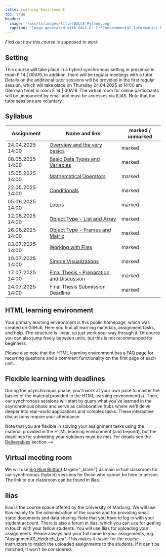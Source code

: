 ```yaml
---
title: Learning Environment
toc: true
header:
  image: '/assets/images/title/DALLE_Python.png'
  caption: 'Image generated with DALL E: [**Environmental Informatics Marburg**](https://www.uni-marburg.de/en/fb19/disciplines/physisch/environmentalinformatics)'
---
```


*Find out how this course is supposed to work*

<!--more-->

## Setting
This course will take place in a hybrid synchronous setting in presence in room F 14 | 00A19. In addition, there will be regular meetings with a tutor. Details on the additional tutor sessions will be provided in the first regular session, which will take place on Thursday 24.04.2025	 at 14:00 am (German time) in room F 14 | 00A19. The virtual room for online participants will be announced by email and must be accesses via ILIAS. Note that the tutor sessions are voluntary.

## Syllabus

| Assignment               | Name and link                                                                                      | marked / unmarked |
|--------------------------|----------------------------------------------------------------------------------------------------|-------------------|
| 24.04.2025 14:00 | [Overview and the very basics](/moer-base-python/unit01/unit01-00_Intro.html) | marked            |
| 08.05.2025 14:00 | [Basic Data Types and Variables](https://geomoer.github.io/moer-base-python/unit02/unit02-01_Intro.html) | marked            |
| 15.05.2025 14:00 | [Mathematical Operators](/moer-base-python//unit03/unit03-02_mathematical_operators.html) | marked            |
| 22.05.2025 14:00 | [Conditionals](https://geomoer.github.io/moer-base-python/unit04/unit04-01_Intro.html) | marked            |
| 05.06.2025 14:00 | [Loops](https://geomoer.github.io/moer-base-python/unit05/unit05-01_intro.html) | marked            |
| 12.06.2025 14:00 | [Object Type - List and Array ](https://geomoer.github.io/moer-base-python/unit06/unit06-02_lists.html) | marked            |
| 26.06.2025 14:00 | [Object Type - Frames and Matrix ](https://geomoer.github.io/moer-base-python/unit06/unit06-04_data_frames.html) | marked            |
| 03.07.2025 14:00 | [Working with Files](https://geomoer.github.io/moer-base-python/unit07/unit07-01_Intro.html) | marked            |
| 10.07.2025 14:00 | [Simple Visualizations](https://geomoer.github.io/moer-base-python/unit02/unit02-01_Intro.html) | marked            |
| 17.07.2025 14:00 | [Final Thesis – Preparation and Discussion](https://geomoer.github.io/moer-base-python/unit02/unit02-01_Intro.html) | marked            |
| 24.07.2025 14:00 | Final Thesis Submission Deadline | marked            |


## HTML learning environment

Your primary learning environment is this public homepage, which was created on GitHub.
Here you find all learning materials, assignment tasks, and help. 
The structure is linear, so just work your way through it. 
Of course you can also jump freely between units, but this is not recommended for beginners.

Please also note that the HTML learning environment has a FAQ page for recurring questions and a comment functionality on the first page of each unit.


## Flexible learning with deadlines

During the asynchronous phase, you'll work at your own pace to master the basics of the material provided in the HTML learning environment(s). Then, our synchronous sessions will start by query what you've learned in the asynchronous phase and serve as collaborative hubs where we'll delve deeper into real-world applications and complex tasks. These interactive discussions require your attendance.

Note that you are flexible in solving your assignment tasks using the material provided in the HTML learning environment (and beyond), but the deadlines for submitting your solutions must be met.
For details see the [Deliverables](/moer-base-python/unit00/unit00-02_deliverables.html) section.-->

## Virtual meeting room

We will use [Big Blue Button](https://www.uni-marburg.de/en/hrz/services/web-conferences/web-conferencing-with-bigbluebutton){:target="_blank"} as main virtual classroom for our synchronous (hybrid) sessions for those who cannot be here in person.
The link to our classroom can be found in Ilias.


## Ilias

Ilias is the course space offered by the University of Marburg. 
We will use Ilias mainly for the administration of the course and for providing small static documents and data sharing.
Note that you have to log in with your student account. There is also a forum in Ilias, which you can use for getting in touch with your fellow students.
You will use Ilias for uploading your assignments. Please always add your full name to your assignments, e.g. "Assignment01_Heidrich_Lea".
This makes it easier for the course instructors to match the uploaded assignments to the students. If it can't be matched, it won't be considered.





